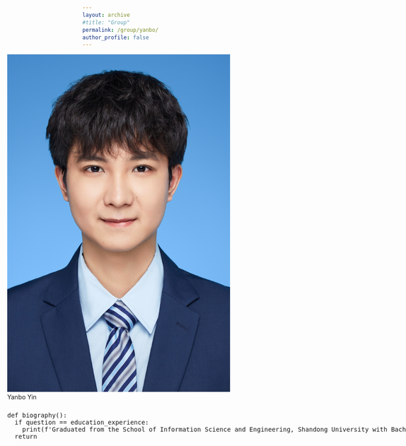 ```yaml
---
layout: archive
#title: "Group"
permalink: /group/yanbo/
author_profile: false
---
```


<link rel="stylesheet" href="/css/customized-stylesheet.css">

<div class="content-framework" style="transform: translate(-170px, 0px);">

<div class="group-member">
    <div class="member-photo"><img src="/images/yinyb.jpg"></div>
    <div class="member-info-sets">
        <div class="member-name" style="margin-bottom: 25px;">Yanbo Yin</div>
        <div class="member-misc" style="white-space: pre; font-family: monospace">def biography():<br>&nbsp;&nbsp;if question == education_experience:<br>&nbsp;&nbsp;&nbsp;&nbsp;print(f'Graduated from the School of Information Science and Engineering, Shandong University with Bachelor's degree in 2023. ')<br>&nbsp;&nbsp;return</div>
    </div>
</div>

</div>
